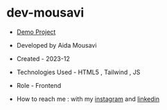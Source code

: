 # dev-mousavi


- [Demo Project](https://aida-mousavi.github.io/dev-mousavi//)

- Developed by Aida Mousavi

- Created - 2023-12

- Technologies Used - HTML5 , Tailwind , JS

- Role - Frontend

- How to reach me : with my [instagram](https://www.instagram.com/dev.mousavi) and [linkedin](www.linkedin.com/in/aida-mousavi-18791a292)

